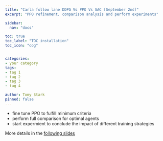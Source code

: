 ```yaml
---
title: "Carla follow lane DDPG Vs PPO Vs SAC [September 2nd]"
excerpt: "PPO refinement, comparison analysis and perform experiments"

sidebar:
  nav: "docs"

toc: true
toc_label: "TOC installation"
toc_icon: "cog"


categories:
- your category
tags:
- tag 1
- tag 2
- tag 3
- tag 4

author: Tony Stark
pinned: false
---
```


- fine tune PPO to fulfill minimum criteria
- perform full comparison for optimal agents
- start expermient to conclude the impact of different training strategies

More details in the [following slides](https://docs.google.com/presentation/d/1l3gFWWvXpd4E7KrXP9Fbu1AnKO6_Qsd8FrqN1z_HSBw/edit?slide=id.g347779b8fc6_0_0#slide=id.g347779b8fc6_0_0)